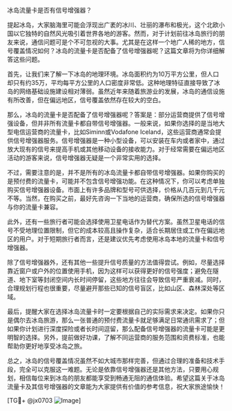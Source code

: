 冰岛流量卡是否有信号增强器？

提起冰岛，大家脑海里可能会浮现出广袤的冰川、壮丽的瀑布和极光，这个北欧小国以它独特的自然风光吸引着世界各地的游客。然而，对于计划前往冰岛旅行的朋友来说，通信问题可是个不可忽视的大事。尤其是在这样一个地广人稀的地方，信号覆盖情况如何？冰岛的流量卡是否配备了信号增强器呢？这篇文章将为你详细解答这些问题。

首先，让我们来了解一下冰岛的地理环境。冰岛面积约为10万平方公里，但人口却只有约35万，平均每平方公里的人口密度非常低。这种地理特征直接导致了冰岛的网络基础设施建设相对薄弱。虽然近年来随着旅游业的发展，冰岛的通信设施有所改善，但在偏远地区，信号覆盖依然存在较大的空白。

那么，冰岛的流量卡是否配备了信号增强器呢？答案是：部分运营商提供了信号增强设备，但并非所有流量卡都自带信号增强器。一般来说，如果你选择的是当地大型电信运营商的流量卡，比如Siminn或Vodafone Iceland，这些运营商通常会提供信号增强器服务。信号增强器是一种小型设备，可以安装在车内或者家中，通过放大现有的信号来提高手机或其他移动设备的接收能力。对于经常需要在偏远地区活动的游客来说，信号增强器无疑是一个非常实用的选择。

不过，需要注意的是，并不是所有的冰岛流量卡都自带信号增强器。如果你购买的是预付费的流量卡，可能并不包含信号增强功能。在这种情况下，你可以考虑单独购买信号增强器设备。市面上有许多品牌和型号可供选择，价格从几百元到几千元不等。当然，在购买之前，最好先咨询一下当地的运营商，确保所选的信号增强器与你的流量卡兼容。

此外，还有一些旅行者可能会选择使用卫星电话作为替代方案。虽然卫星电话的信号不受地理位置限制，但它的成本较高且操作复杂，适合长期居住或工作在偏远地区的用户。对于短期旅行者而言，还是建议优先考虑使用冰岛本地的流量卡和信号增强器。

除了信号增强器外，还有其他一些提升信号质量的方法值得尝试。例如，尽量选择靠近窗户或户外的位置使用手机，因为这样可以获得更好的信号强度；避免在隧道、地下室等封闭空间内长时间停留，这些地方往往会导致信号严重衰减。同时，合理规划行程也很重要，尽量避开那些已知的信号盲区，比如山区、森林深处等区域。

最后，提醒大家在选择冰岛流量卡时一定要根据自己的实际需求来决定。如果你只是偶尔去冰岛旅游，那么一张普通的预付费流量卡就足够满足日常通讯需求了；但如果你计划进行深度探险或者长时间逗留，那么配备信号增强器的流量卡可能是更明智的选择。另外，提前做好功课，了解不同运营商的服务范围和资费标准，也能帮助你更好地享受冰岛之旅。

总之，冰岛的信号覆盖情况虽然不如大城市那样完善，但通过合理的准备和技术手段，完全可以克服这一难题。无论是依靠信号增强器还是其他方法，只要用心规划，相信每位来到冰岛的朋友都能享受到畅通无阻的通信体验。希望这篇关于冰岛流量卡及其信号增强器的文章能为大家提供有价值的参考信息，祝大家旅途愉快！

[TG💪+ @jx0703 ![Image](https://github.com/user-attachments/assets/dbca1d08-cadb-493c-b0ec-ad6f7a83f270)]